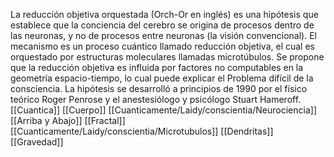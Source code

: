 La reducción objetiva orquestada (Orch-Or en inglés) es una hipótesis que establece que la conciencia del cerebro se origina de procesos dentro de las neuronas, y no de procesos entre neuronas (la visión convencional). El mecanismo es un proceso cuántico llamado reducción objetiva, el cual es orquestado por estructuras moleculares llamadas microtúbulos. Se propone que la reducción objetiva es influida por factores no computables en la geometría espacio-tiempo, lo cual puede explicar el Problema difícil de la consciencia. La hipótesis se desarrolló a principios de 1990 por el físico teórico Roger Penrose y el anestesiólogo y psicólogo Stuart Hameroff.
[[Cuantica]]
[[Cuerpo]]
[[Cuanticamente/Laidy/conscientia/Neurociencia]]
[[Arriba y Abajo]]
[[Fractal]]
[[Cuanticamente/Laidy/conscientia/Microtubulos]]
[[Dendrítas]]
[[Gravedad]]